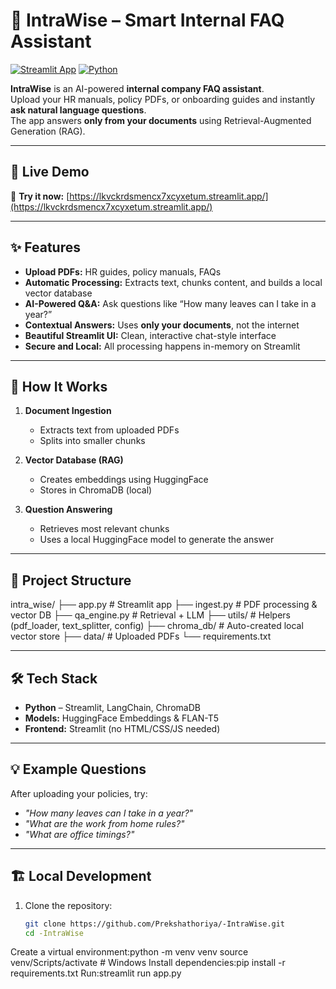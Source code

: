 # 🤖 IntraWise – Smart Internal FAQ Assistant

[![Streamlit App](https://img.shields.io/badge/Streamlit-Live%20Demo-brightgreen)](https://lkvckrdsmencx7xcyxetum.streamlit.app/)
[![Python](https://img.shields.io/badge/Python-3.9+-blue.svg)](https://www.python.org/)

**IntraWise** is an AI-powered **internal company FAQ assistant**.  
Upload your HR manuals, policy PDFs, or onboarding guides and instantly **ask natural language questions**.  
The app answers **only from your documents** using Retrieval-Augmented Generation (RAG).

---

## 🚀 Live Demo
🔗 **Try it now:** [https://lkvckrdsmencx7xcyxetum.streamlit.app/](https://lkvckrdsmencx7xcyxetum.streamlit.app/)

---

## ✨ Features

- **Upload PDFs:** HR guides, policy manuals, FAQs  
- **Automatic Processing:** Extracts text, chunks content, and builds a local vector database  
- **AI-Powered Q&A:** Ask questions like “How many leaves can I take in a year?”  
- **Contextual Answers:** Uses **only your documents**, not the internet  
- **Beautiful Streamlit UI:** Clean, interactive chat-style interface  
- **Secure and Local:** All processing happens in-memory on Streamlit  

---

## 🧠 How It Works

1. **Document Ingestion**  
   - Extracts text from uploaded PDFs  
   - Splits into smaller chunks  

2. **Vector Database (RAG)**  
   - Creates embeddings using HuggingFace  
   - Stores in ChromaDB (local)

3. **Question Answering**  
   - Retrieves most relevant chunks  
   - Uses a local HuggingFace model to generate the answer  

---

## 📂 Project Structure

intra_wise/
├── app.py # Streamlit app
├── ingest.py # PDF processing & vector DB
├── qa_engine.py # Retrieval + LLM
├── utils/ # Helpers (pdf_loader, text_splitter, config)
├── chroma_db/ # Auto-created local vector store
├── data/ # Uploaded PDFs
└── requirements.txt


---

## 🛠️ Tech Stack

- **Python** – Streamlit, LangChain, ChromaDB
- **Models:** HuggingFace Embeddings & FLAN-T5  
- **Frontend:** Streamlit (no HTML/CSS/JS needed)

---

## 💡 Example Questions

After uploading your policies, try:

- *"How many leaves can I take in a year?"*
- *"What are the work from home rules?"*
- *"What are office timings?"*

---

## 🏗 Local Development

1. Clone the repository:
   ```bash
   git clone https://github.com/Prekshathoriya/-IntraWise.git
   cd -IntraWise
Create a virtual environment:python -m venv venv
source venv/Scripts/activate  # Windows
Install dependencies:pip install -r requirements.txt
Run:streamlit run app.py
